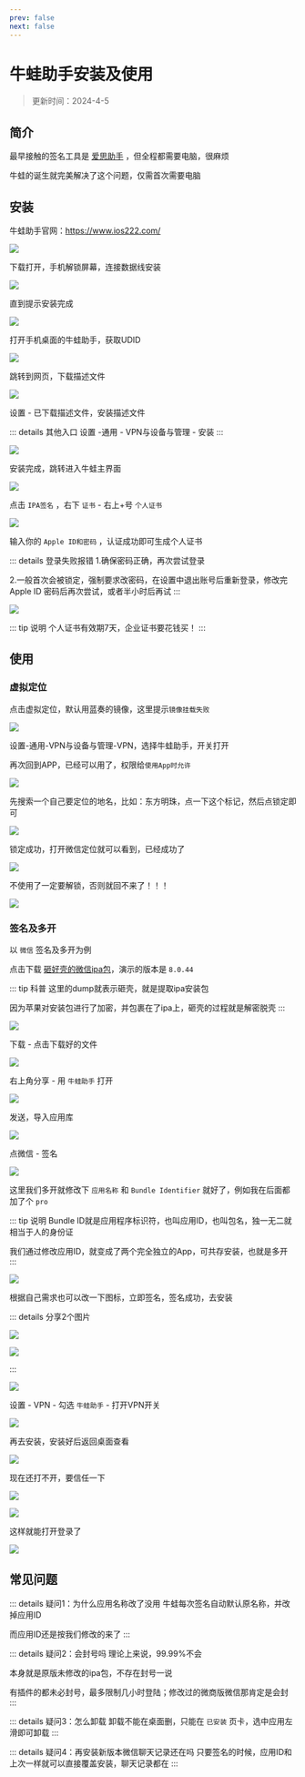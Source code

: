 ```yaml
---
prev: false
next: false
---
```


# 牛蛙助手安装及使用

> 更新时间：2024-4-5

## 简介

最早接触的签名工具是 [爱思助手](https://www.i4.cn/) ，但全程都需要电脑，很麻烦

牛蛙的诞生就完美解决了这个问题，仅需首次需要电脑



## 安装


牛蛙助手官网：https://www.ios222.com/

![](/bullfrog/bullfrog-01.png)


下载打开，手机解锁屏幕，连接数据线安装


![](/bullfrog/bullfrog-02.png)

直到提示安装完成

![](/bullfrog/bullfrog-03.png)


打开手机桌面的牛蛙助手，获取UDID

![](/bullfrog/bullfrog-04.png)


跳转到网页，下载描述文件

![](/bullfrog/bullfrog-05.png)


设置 - 已下载描述文件，安装描述文件

::: details 其他入口
设置  -通用 - VPN与设备与管理 - 安装
:::

![](/bullfrog/bullfrog-06.png)

安装完成，跳转进入牛蛙主界面

![](/bullfrog/bullfrog-07.png)


点击 `IPA签名` ，右下 `证书` - 右上+号 `个人证书`

![](/bullfrog/bullfrog-08.png)

输入你的 `Apple ID和密码` ，认证成功即可生成个人证书

::: details 登录失败报错
1.确保密码正确，再次尝试登录

2.一般首次会被锁定，强制要求改密码，在设置中退出账号后重新登录，修改完 Apple ID 密码后再次尝试，或者半小时后再试
:::

![](/bullfrog/bullfrog-09.png)

::: tip 说明
个人证书有效期7天，企业证书要花钱买！
:::


## 使用



### 虚拟定位


点击虚拟定位，默认用蓝奏的镜像，这里提示`镜像挂载失败`

![](/bullfrog/bullfrog-10.png)


设置-通用-VPN与设备与管理-VPN，选择牛蛙助手，开关打开

再次回到APP，已经可以用了，权限给`使用App时允许`


![](/bullfrog/bullfrog-11.png)


先搜索一个自己要定位的地名，比如：东方明珠，点一下这个标记，然后点锁定即可

![](/bullfrog/bullfrog-12.png)


锁定成功，打开微信定位就可以看到，已经成功了

![](/bullfrog/bullfrog-13.png)


不使用了一定要解锁，否则就回不来了！！！

![](/bullfrog/bullfrog-14.png)




### 签名及多开


以 `微信` 签名及多开为例

点击下载 [砸好壳的微信ipa包](https://github.com/Yiov/wechat-dump/releases/tag/dump)，演示的版本是 `8.0.44`

::: tip 科普
这里的dump就表示砸壳，就是提取ipa安装包

因为苹果对安装包进行了加密，并包裹在了ipa上，砸壳的过程就是解密脱壳
:::


![](/bullfrog/bullfrog-15.png)

下载 - 点击下载好的文件

![](/bullfrog/bullfrog-16.png)

右上角分享 - 用 `牛蛙助手` 打开

![](/bullfrog/bullfrog-17.png)

发送，导入应用库

![](/bullfrog/bullfrog-18.png)

点微信 - 签名

![](/bullfrog/bullfrog-19.png)

这里我们多开就修改下 `应用名称` 和 `Bundle Identifier` 就好了，例如我在后面都加了个 `pro`

::: tip 说明
Bundle ID就是应用程序标识符，也叫应用ID，也叫包名，独一无二就相当于人的身份证

我们通过修改应用ID，就变成了两个完全独立的App，可共存安装，也就是多开
:::

![](/bullfrog/bullfrog-20.png)

根据自己需求也可以改一下图标，立即签名，签名成功，去安装

::: details 分享2个图片

![](/bullfrog/icon/icon-01.png)

![](/bullfrog/icon/icon-02.jpg)

:::

![](/bullfrog/bullfrog-21.png)


设置 - VPN - 勾选 `牛蛙助手` - 打开VPN开关


![](/bullfrog/bullfrog-22.png)

再去安装，安装好后返回桌面查看

![](/bullfrog/bullfrog-23.png)

现在还打不开，要信任一下

![](/bullfrog/bullfrog-24.png)


![](/bullfrog/bullfrog-25.png)

这样就能打开登录了

![](/bullfrog/bullfrog-26.png)



## 常见问题

::: details 疑问1：为什么应用名称改了没用
牛蛙每次签名自动默认原名称，并改掉应用ID

而应用ID还是按我们修改的来了
:::


::: details 疑问2：会封号吗
理论上来说，99.99%不会

本身就是原版未修改的ipa包，不存在封号一说

有插件的都未必封号，最多限制几小时登陆；修改过的微商版微信那肯定是会封
:::

::: details 疑问3：怎么卸载
卸载不能在桌面删，只能在 `已安装` 页卡，选中应用左滑即可卸载
:::

::: details 疑问4：再安装新版本微信聊天记录还在吗
只要签名的时候，应用ID和上次一样就可以直接覆盖安装，聊天记录都在
:::




